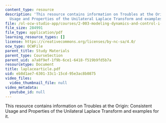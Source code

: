 ```yaml
---
content_type: resource
description: 'This resource contains information on Troubles at the Origin: Consistent
  Usage and Properties of the Unilateral Laplace Transform and examples for it.'
file: /ol-ocw-studio-app/courses/2-003-modeling-dynamics-and-control-i-spring-2005/eb8d1ae7630133c115cd95e3ac8b0875_laplacearticle.pdf
file_size: 284991
file_type: application/pdf
learning_resource_types: []
license: https://creativecommons.org/licenses/by-nc-sa/4.0/
ocw_type: OCWFile
parent_title: Study Materials
parent_type: CourseSection
parent_uid: a7a8f9ef-1f9b-6ce1-6418-f519b9fd5b7a
resourcetype: Document
title: laplacearticle.pdf
uid: eb8d1ae7-6301-33c1-15cd-95e3ac8b0875
video_files:
  video_thumbnail_file: null
video_metadata:
  youtube_id: null
---
```

This resource contains information on Troubles at the Origin: Consistent Usage and Properties of the Unilateral Laplace Transform and examples for it.